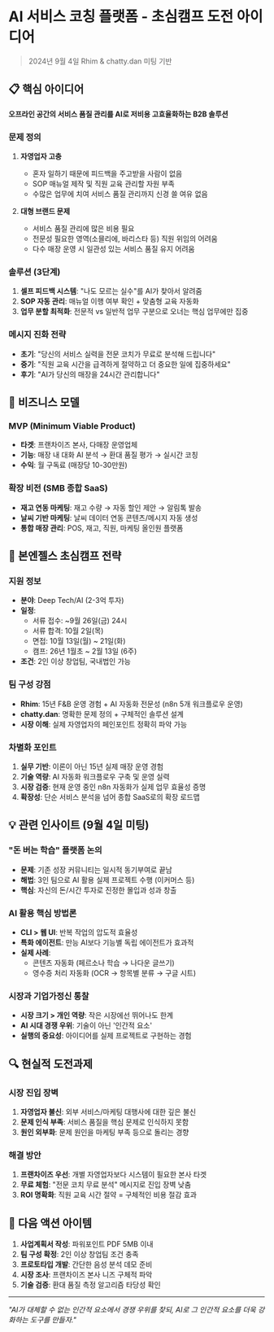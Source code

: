 # AI 서비스 코칭 플랫폼 - 초심캠프 도전 아이디어

> 2024년 9월 4일 Rhim & chatty.dan 미팅 기반

## 📋 핵심 아이디어

**오프라인 공간의 서비스 품질 관리를 AI로 저비용 고효율화하는 B2B 솔루션**

### 문제 정의
1. **자영업자 고충**
   - 혼자 일하기 때문에 피드백을 주고받을 사람이 없음
   - SOP 매뉴얼 제작 및 직원 교육 관리할 자원 부족
   - 수많은 업무에 치여 서비스 품질 관리까지 신경 쓸 여유 없음

2. **대형 브랜드 문제**
   - 서비스 품질 관리에 많은 비용 필요
   - 전문성 필요한 영역(소믈리에, 바리스타 등) 직원 위임의 어려움
   - 다수 매장 운영 시 일관성 있는 서비스 품질 유지 어려움

### 솔루션 (3단계)
1. **셀프 피드백 시스템**: "나도 모르는 실수"를 AI가 찾아서 알려줌
2. **SOP 자동 관리**: 매뉴얼 이행 여부 확인 + 맞춤형 교육 자동화
3. **업무 분할 최적화**: 전문적 vs 일반적 업무 구분으로 오너는 핵심 업무에만 집중

### 메시지 진화 전략
- **초기**: "당신의 서비스 실력을 전문 코치가 무료로 분석해 드립니다"
- **중기**: "직원 교육 시간을 급격하게 절약하고 더 중요한 일에 집중하세요"
- **후기**: "AI가 당신의 매장을 24시간 관리합니다"

## 🚀 비즈니스 모델

### MVP (Minimum Viable Product)
- **타겟**: 프랜차이즈 본사, 다매장 운영업체
- **기능**: 매장 내 대화 AI 분석 → 환대 품질 평가 → 실시간 코칭
- **수익**: 월 구독료 (매장당 10-30만원)

### 확장 비전 (SMB 종합 SaaS)
- **재고 연동 마케팅**: 재고 수량 → 자동 할인 제안 → 알림톡 발송
- **날씨 기반 마케팅**: 날씨 데이터 연동 콘텐츠/메시지 자동 생성
- **통합 매장 관리**: POS, 재고, 직원, 마케팅 올인원 플랫폼

## 🎯 본엔젤스 초심캠프 전략

### 지원 정보
- **분야**: Deep Tech/AI (2-3억 투자)
- **일정**: 
  - 서류 접수: ~9월 26일(금) 24시
  - 서류 합격: 10월 2일(목)
  - 면접: 10월 13일(월) ~ 21일(화)
  - 캠프: 26년 1월초 ~ 2월 13일 (6주)
- **조건**: 2인 이상 창업팀, 국내법인 가능

### 팀 구성 강점
- **Rhim**: 15년 F&B 운영 경험 + AI 자동화 전문성 (n8n 5개 워크플로우 운영)
- **chatty.dan**: 명확한 문제 정의 + 구체적인 솔루션 설계
- **시장 이해**: 실제 자영업자의 페인포인트 정확히 파악 가능

### 차별화 포인트
1. **실무 기반**: 이론이 아닌 15년 실제 매장 운영 경험
2. **기술 역량**: AI 자동화 워크플로우 구축 및 운영 실력
3. **시장 검증**: 현재 운영 중인 n8n 자동화가 실제 업무 효율성 증명
4. **확장성**: 단순 서비스 분석을 넘어 종합 SaaS로의 확장 로드맵

## 💡 관련 인사이트 (9월 4일 미팅)

### "돈 버는 학습" 플랫폼 논의
- **문제**: 기존 성장 커뮤니티는 일시적 동기부여로 끝남
- **해법**: 3인 팀으로 AI 활용 실제 프로젝트 수행 (이커머스 등)
- **핵심**: 자신의 돈/시간 투자로 진정한 몰입과 성과 창출

### AI 활용 핵심 방법론
- **CLI > 웹 UI**: 반복 작업의 압도적 효율성
- **특화 에이전트**: 만능 AI보다 기능별 독립 에이전트가 효과적
- **실제 사례**: 
  - 콘텐츠 자동화 (페르소나 학습 → 나다운 글쓰기)
  - 영수증 처리 자동화 (OCR → 항목별 분류 → 구글 시트)

### 시장과 기업가정신 통찰
- **시장 크기 > 개인 역량**: 작은 시장에선 뛰어나도 한계
- **AI 시대 경쟁 우위**: 기술이 아닌 '인간적 요소'
- **실행의 중요성**: 아이디어를 실제 프로젝트로 구현하는 경험

## 🔍 현실적 도전과제

### 시장 진입 장벽
1. **자영업자 불신**: 외부 서비스/마케팅 대행사에 대한 깊은 불신
2. **문제 인식 부족**: 서비스 품질을 핵심 문제로 인식하지 못함
3. **원인 외부화**: 문제 원인을 마케팅 부족 등으로 돌리는 경향

### 해결 방안
1. **프랜차이즈 우선**: 개별 자영업자보다 시스템이 필요한 본사 타겟
2. **무료 체험**: "전문 코치 무료 분석" 메시지로 진입 장벽 낮춤
3. **ROI 명확화**: 직원 교육 시간 절약 = 구체적인 비용 절감 효과

## 📅 다음 액션 아이템

1. **사업계획서 작성**: 파워포인트 PDF 5MB 이내
2. **팀 구성 확정**: 2인 이상 창업팀 조건 충족
3. **프로토타입 개발**: 간단한 음성 분석 데모 준비
4. **시장 조사**: 프랜차이즈 본사 니즈 구체적 파악
5. **기술 검증**: 환대 품질 측정 알고리즘 타당성 확인

---

*"AI가 대체할 수 없는 인간적 요소에서 경쟁 우위를 찾되, AI로 그 인간적 요소를 더욱 강화하는 도구를 만들자."*